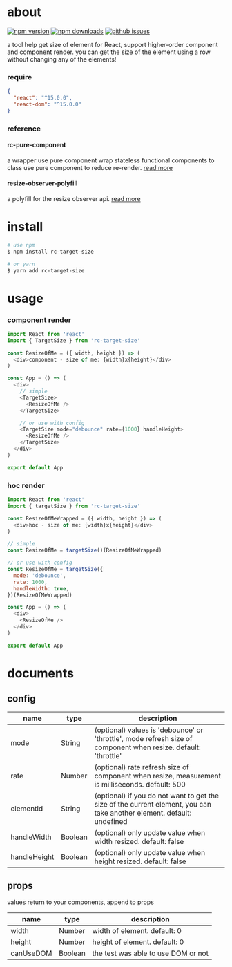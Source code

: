 # about

[![npm version][npm-version-image]][npm-url]
[![npm downloads][npm-downloads-image]][npm-url]
[![github issues][github-issues-image]][github-issues-url]

a tool help get size of element for React, support higher-order component and component render.
you can get the size of the element using a row without changing any of the elements!

### require

```json
{
  "react": "^15.0.0",
  "react-dom": "^15.0.0"
}
```

### reference

#### rc-pure-component

a wrapper use pure component wrap stateless functional components to class use pure component to reduce re-render. [read more](https://www.npmjs.com/package/rc-pure-component)

#### resize-observer-polyfill

a polyfill for the resize observer api. [read more](https://www.npmjs.com/package/resize-observer-polyfill)


# install

```bash
# use npm
$ npm install rc-target-size

# or yarn
$ yarn add rc-target-size
```

# usage

### component render

```javascript
import React from 'react'
import { TargetSize } from 'rc-target-size'

const ResizeOfMe = ({ width, height }) => (
  <div>component - size of me: {width}x{height}</div>
)

const App = () => (
  <div>
    // simple
    <TargetSize>
      <ResizeOfMe />
    </TargetSize>

    // or use with config
    <TargetSize mode="debounce" rate={1000} handleHeight>
      <ResizeOfMe />
    </TargetSize>
  </div>
)

export default App

```

### hoc render

```javascript
import React from 'react'
import { targetSize } from 'rc-target-size'

const ResizeOfMeWrapped = ({ width, height }) => (
  <div>hoc - size of me: {width}x{height}</div>
)

// simple
const ResizeOfMe = targetSize()(ResizeOfMeWrapped)

// or use with config
const ResizeOfMe = targetSize({
  mode: 'debounce',
  rate: 1000,
  handleWidth: true,
})(ResizeOfMeWrapped)

const App = () => (
  <div>
    <ResizeOfMe />
  </div>
)

export default App
```

# documents

## config

| name      	| type   	| description                                                                                                            |
|-----------	|--------	|------------------------------------------------------------------------------------------------------------------------|
| mode      	| String 	| (optional) values is 'debounce' or 'throttle', mode refresh size of component when resize. default: 'throttle'         |
| rate      	| Number 	| (optional) rate refresh size of component when resize, measurement is milliseconds. default: 500                       |
| elementId 	| String 	| (optional) if you do not want to get the size of the current element, you can take another element. default: undefined |
| handleWidth | Boolean | (optional) only update value when width resized. default: false                                                        |
| handleHeight| Boolean	| (optional) only update value when height resized. default: false                                                       |


## props

values return to your components, append to props

| name      	| type    	| description                         	|
|-----------	|---------	|-------------------------------------	|
| width     	| Number  	| width of element. default: 0          |
| height    	| Number  	| height of element. default: 0        	|
| canUseDOM 	| Boolean 	| the test was able to use DOM or not 	|

[npm-url]: https://npmjs.org/package/rc-target-size
[npm-version-image]: https://badge.fury.io/js/rc-target-size.svg
[npm-downloads-image]: https://img.shields.io/npm/dm/rc-target-size.svg
[github-issues-image]: https://img.shields.io/github/issues/lamhieu-vk/rc-target-size.svg
[github-issues-url]: https://github.com/lamhieu-vk/rc-target-size/issues
